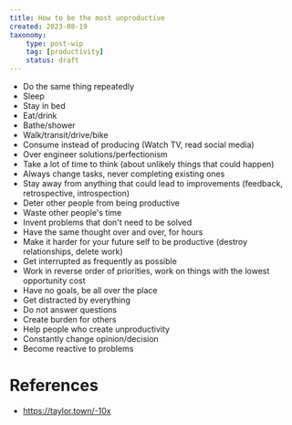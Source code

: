 ```yaml
---
title: How to be the most unproductive
created: 2023-08-19
taxonomy:
    type: post-wip
    tag: [productivity]
    status: draft
---
```


* Do the same thing repeatedly
* Sleep
* Stay in bed
* Eat/drink
* Bathe/shower
* Walk/transit/drive/bike
* Consume instead of producing (Watch TV, read social media)
* Over engineer solutions/perfectionism
* Take a lot of time to think (about unlikely things that could happen)
* Always change tasks, never completing existing ones
* Stay away from anything that could lead to improvements (feedback, retrospective, introspection)
* Deter other people from being productive
* Waste other people's time
* Invent problems that don't need to be solved
* Have the same thought over and over, for hours
* Make it harder for your future self to be productive (destroy relationships, delete work)
* Get interrupted as frequently as possible
* Work in reverse order of priorities, work on things with the lowest opportunity cost
* Have no goals, be all over the place
* Get distracted by everything
* Do not answer questions
* Create burden for others
* Help people who create unproductivity
* Constantly change opinion/decision
* Become reactive to problems

# References
* https://taylor.town/-10x
